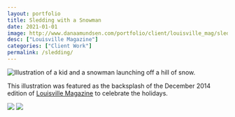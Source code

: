 ```yaml
---
layout: portfolio
title: Sledding with a Snowman
date: 2021-01-01
image: http://www.danaamundsen.com/portfolio/client/louisville_mag/sledding.png
desc: ["Louisville Magazine"]
categories: ["Client Work"]
permalink: /sledding/
---
```


![Illustration of a kid and a snowman launching off a hill of snow.](http://www.danaamundsen.com/portfolio/client/louisville_mag/sledding.png)

This illustration was featured as the backsplash of the December 2014 edition of [Louisville Magazine](https://louisville.com/) to celebrate the holidays.

![](http://www.danaamundsen.com/portfolio/client/louisville_mag/thumbnails.png)
![](http://www.danaamundsen.com/portfolio/client/louisville_mag/thumbnails2.png)
